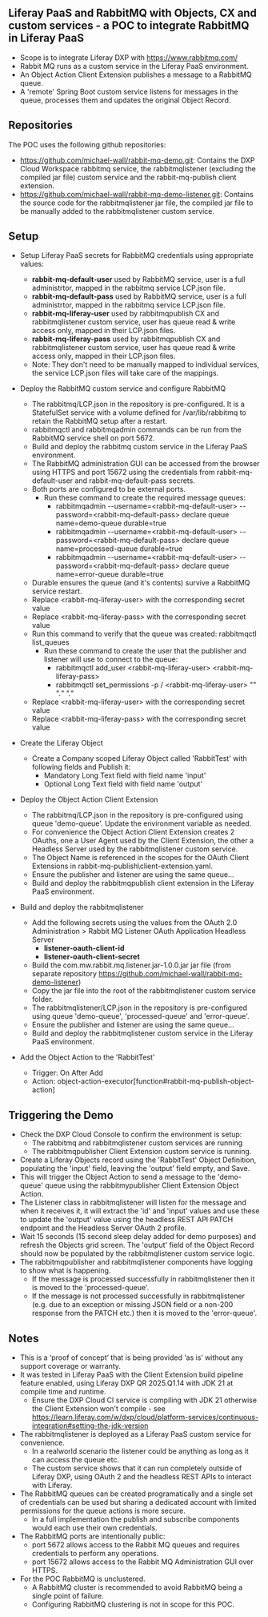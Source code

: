 ## Liferay PaaS and RabbitMQ with Objects, CX and custom services - a POC to integrate RabbitMQ in Liferay PaaS ##
- Scope is to integrate Liferay DXP with https://www.rabbitmq.com/
- Rabbit MQ runs as a custom service in the Liferay PaaS environment.
- An Object Action Client Extension publishes a message to a RabbitMQ queue.
- A 'remote' Spring Boot custom service listens for messages in the queue, processes them and updates the original Object Record.

## Repositories ##
The POC uses the following github repositories:
  - https://github.com/michael-wall/rabbit-mq-demo.git: Contains the DXP Cloud Workspace rabbitmq service, the rabbitmqlistener (excluding the compiled jar file) custom service and the rabbit-mq-publish client extension.
  - https://github.com/michael-wall/rabbit-mq-demo-listener.git: Contains the source code for the rabbitmqlistener jar file, the compiled jar file to be manually added to the rabbitmqlistener custom service.

## Setup ##
- Setup Liferay PaaS secrets for RabbitMQ credentials using appropriate values:
  - **rabbit-mq-default-user** used by RabbitMQ service, user is a full administrtor, mapped in the rabbitmq service LCP.json file.
  - **rabbit-mq-default-pass** used by RabbitMQ service, user is a full administrtor, mapped in the rabbitmq service LCP.json file.
  - **rabbit-mq-liferay-user** used by rabbitmqpublish CX and rabbitmqlistener custom service, user has queue read & write access only, mapped in their LCP.json files.
  - **rabbit-mq-liferay-pass** used by rabbitmqpublish CX and rabbitmqlistener custom service, user has queue read & write access only, mapped in their LCP.json files.
  - Note: They don't need to be manually mapped to individual services, the service LCP.json files will take care of the mappings.

- Deploy the RabbitMQ custom service and configure RabbitMQ
  - The rabbitmq/LCP.json in the repository is pre-configured. It is a StatefulSet service with a volume defined for /var/lib/rabbitmq to retain the RabbitMQ setup after a restart.
  - rabbitmqctl and rabbitmqadmin commands can be run from the RabbitMQ service shell on port 5672.
  - Build and deploy the rabbitmq custom service in the Liferay PaaS environment.
  - The RabbitMQ administration GUI can be accessed from the browser using HTTPS and port 15672 using the credentials from rabbit-mq-default-user and rabbit-mq-default-pass secrets.
  - Both ports are configured to be external ports.
    - Run these command to create the required message queues:
      - rabbitmqadmin --username=\<rabbit-mq-default-user\> --password=\<rabbit-mq-default-pass\> declare queue name=demo-queue durable=true
      - rabbitmqadmin --username=\<rabbit-mq-default-user\> --password=\<rabbit-mq-default-pass\> declare queue name=processed-queue durable=true
      - rabbitmqadmin --username=\<rabbit-mq-default-user\> --password=\<rabbit-mq-default-pass\> declare queue name=error-queue durable=true
  - Durable ensures the queue (and it's contents) survive a RabbitMQ service restart.
  - Replace \<rabbit-mq-liferay-user\> with the corresponding secret value
  - Replace \<rabbit-mq-liferay-pass\> with the corresponding secret value
  - Run this command to verify that the queue was created: rabbitmqctl list_queues
    - Run these command to create the user that the publisher and listener will use to connect to the queue:
      - rabbitmqctl add_user \<rabbit-mq-liferay-user\> \<rabbit-mq-liferay-pass\>
      - rabbitmqctl set_permissions -p / \<rabbit-mq-liferay-user\> "" ".*" ".*"
  - Replace \<rabbit-mq-liferay-user\> with the corresponding secret value
  - Replace \<rabbit-mq-liferay-pass\> with the corresponding secret value

- Create the Liferay Object
  - Create a Company scoped Liferay Object called 'RabbitTest' with following fields and Publish it:
    - Mandatory Long Text field with field name 'input'
    - Optional Long Text field with field name 'output'

- Deploy the Object Action Client Extension
  - The rabbitmq/LCP.json in the repository is pre-configured using queue 'demo-queue'. Update the environment variable as needed.
  - For convenience the Object Action Client Extension creates 2 OAuths, one a User Agent used by the Client Extension, the other a Headless Server used by the rabbitmqlistener custom service.
  - The Object Name is referenced in the scopes for the OAuth Client Extensions in rabbit-mq-publish\client-extension.yaml.
  - Ensure the publisher and listener are using the same queue...
  - Build and deploy the rabbitmqpublish client extension in the Liferay PaaS environment.

- Build and deploy the rabbitmqlistener
  - Add the following secrets using the values from the OAuth 2.0 Administration > Rabbit MQ Listener OAuth Application Headless Server
    - **listener-oauth-client-id**
    - **listener-oauth-client-secret**
  - Build the com.mw.rabbit.mq.listener.jar-1.0.0.jar jar file (from separate repository https://github.com/michael-wall/rabbit-mq-demo-listener)
  - Copy the jar file into the root of the rabbitmqlistener custom service folder.
  - The rabbitmqlistener/LCP.json in the repository is pre-configured using queue 'demo-queue', 'processed-queue' and 'error-queue'.
  - Ensure the publisher and listener are using the same queue...
  - Build and deploy the rabbitmqlistener custom service in the Liferay PaaS environment.

- Add the Object Action to the 'RabbitTest'
  - Trigger: On After Add
  - Action: object-action-executor[function#rabbit-mq-publish-object-action]

## Triggering the Demo ##
- Check the DXP Cloud Console to confirm the environment is setup:
  - The rabbitmq and rabbitmqlistener custom services are running
  - The rabbitmqpublisher Client Extension custom service is running.
- Create a Liferay Objects record using the 'RabbitTest' Object Definition, populating the 'input' field, leaving the 'output' field empty, and Save.
- This will trigger the Object Action to send a message to the 'demo-queue' queue using the rabbitmypublisher Client Extension Object Action.
- The Listener class in rabbitmqlistener will listen for the message and when it receives it, it will extract the 'id' and 'input' values and use these to update the 'output' value using the headless REST API PATCH endpoint and the Headless Server OAuth 2 profile.
- Wait 15 seconds (15 second sleep delay added for demo purposes) and refresh the Objects grid screen. The 'output' field of the Object Record should now be populated by the rabbitmqlistener custom service logic.
- The rabbitmqpublisher and rabbitmqlistener components have logging to show what is happening.
  - If the message is processed successfully in rabbitmqlistener then it is moved to the 'processed-queue'.
  - If the message is not processed successfully in rabbitmqlistener (e.g. due to an exception or missing JSON field or a non-200 response from the PATCH etc.) then it is moved to the 'error-queue'.

## Notes ##
- This is a ‘proof of concept’ that is being provided ‘as is’ without any support coverage or warranty.
- It was tested in Liferay PaaS with the Client Extension build pipeline feature enabled, using Liferay DXP QR 2025.Q1.14 with JDK 21 at compile time and runtime.
  - Ensure the DXP Cloud CI service is compiling with JDK 21 otherwise the Client Extension won't compile - see https://learn.liferay.com/w/dxp/cloud/platform-services/continuous-integration#setting-the-jdk-version
- The rabbitmqlistener is deployed as a Liferay PaaS custom service for convenience.
  - In a realworld scenario the listener could be anything as long as it can access the queue etc.
  - The custom service shows that it can run completely outside of Liferay DXP, using OAuth 2 and the headless REST APIs to interact with Liferay.
- The RabbitMQ queues can be created programatically and a single set of credentials can be used but sharing a dedicated account with limited permissions for the queue actions is more secure.
  - In a full implementation the publish and subscribe components would each use their own credentials.
- The RabbitMQ ports are intentionally public:
  - port 5672 allows access to the Rabbit MQ queues and requires credentials to perform any operations.
  - port 15672 allows access to the Rabbit MQ Administration GUI over HTTPS.
- For the POC RabbitMQ is unclustered.
  - A RabbitMQ cluster is recommended to avoid RabbitMQ being a single point of failure.
  - Configuring RabbitMQ clustering is not in scope for this POC.
